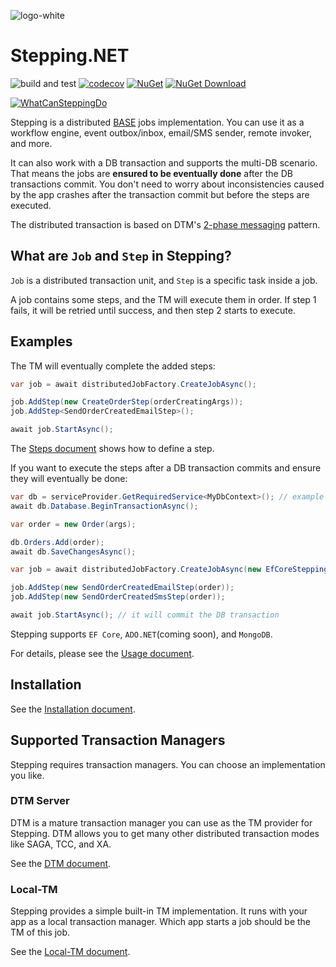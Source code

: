 ![logo-white](https://user-images.githubusercontent.com/30018771/178152345-49f6e952-d8f9-4999-96ac-682ff81641e0.png)

# Stepping.NET

![build and test](https://img.shields.io/github/workflow/status/TeamStepping/Stepping.NET/Test%20code/main?style=flat-square)
[![codecov](https://codecov.io/gh/TeamStepping/Stepping.NET/branch/main/graph/badge.svg?token=jUKLCxa6HF)](https://codecov.io/gh/TeamStepping/Stepping.NET)
[![NuGet](https://img.shields.io/nuget/v/Stepping.Core.svg?style=flat-square)](https://www.nuget.org/packages/Stepping.Core)
[![NuGet Download](https://img.shields.io/nuget/dt/Stepping.Core.svg?style=flat-square)](https://www.nuget.org/packages/Stepping.Core)

[![WhatCanSteppingDo](https://user-images.githubusercontent.com/30018771/190894723-dd4f1a17-f8f2-4d81-bea1-32f6ab7d4782.png)](https://excalidraw.com/#json=sSS0SSIWEQ3hLKuEgKQbf,g1ijMIFvKb7L8BuoiQYd0w)

Stepping is a distributed [BASE](https://en.wikipedia.org/wiki/Eventual_consistency) jobs implementation. You can use it as a workflow engine, event outbox/inbox, email/SMS sender, remote invoker, and more. 

It can also work with a DB transaction and supports the multi-DB scenario. That means the jobs are **ensured to be eventually done** after the DB transactions commit. You don't need to worry about inconsistencies caused by the app crashes after the transaction commit but before the steps are executed.

The distributed transaction is based on DTM's [2-phase messaging](https://en.dtm.pub/practice/msg.html) pattern.

## What are `Job` and `Step` in Stepping?

`Job` is a distributed transaction unit, and `Step` is a specific task inside a job.

A job contains some steps, and the TM will execute them in order. If step 1 fails, it will be retried until success, and then step 2 starts to execute.

## Examples

The TM will eventually complete the added steps:

```csharp
var job = await distributedJobFactory.CreateJobAsync();

job.AddStep(new CreateOrderStep(orderCreatingArgs));
job.AddStep<SendOrderCreatedEmailStep>();

await job.StartAsync();
```

The [Steps document](./Steps.md) shows how to define a step.

If you want to execute the steps after a DB transaction commits and ensure they will eventually be done:

```csharp
var db = serviceProvider.GetRequiredService<MyDbContext>(); // example for EF Core
await db.Database.BeginTransactionAsync();

var order = new Order(args);

db.Orders.Add(order);
await db.SaveChangesAsync();

var job = await distributedJobFactory.CreateJobAsync(new EfCoreSteppingDbContext(db));

job.AddStep(new SendOrderCreatedEmailStep(order));
job.AddStep(new SendOrderCreatedSmsStep(order));

await job.StartAsync(); // it will commit the DB transaction
```

Stepping supports `EF Core`, `ADO.NET`(coming soon), and `MongoDB`.

For details, please see the [Usage document](./Usage.md).

## Installation

See the [Installation document](./Installation.md).

## Supported Transaction Managers

Stepping requires transaction managers. You can choose an implementation you like.

### DTM Server

DTM is a mature transaction manager you can use as the TM provider for Stepping. DTM allows you to get many other distributed transaction modes like SAGA, TCC, and XA.

See the [DTM document](./Dtm.md).

### Local-TM

Stepping provides a simple built-in TM implementation. It runs with your app as a local transaction manager. Which app starts a job should be the TM of this job.

See the [Local-TM document](./LocalTm.md).

